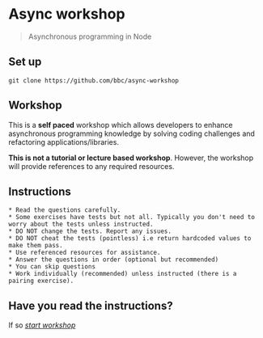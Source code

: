 # Async workshop

> Asynchronous programming in Node

## Set up

```
git clone https://github.com/bbc/async-workshop
```

## Workshop
This is a **self paced** workshop which allows developers to enhance asynchronous programming knowledge by solving coding challenges and refactoring applications/libraries. 

**This is not a tutorial or lecture based workshop**. However, the workshop will provide
references to any required resources.

## Instructions 
    * Read the questions carefully. 
    * Some exercises have tests but not all. Typically you don't need to worry about the tests unless instructed.  
    * DO NOT change the tests. Report any issues.
    * DO NOT cheat the tests (pointless) i.e return hardcoded values to make them pass. 
    * Use referenced resources for assistance.
    * Answer the questions in order (optional but recommended)
    * You can skip questions
    * Work individually (recommended) unless instructed (there is a pairing exercise).
 
## Have you read the instructions?
If so [_start workshop_](/index.md)


